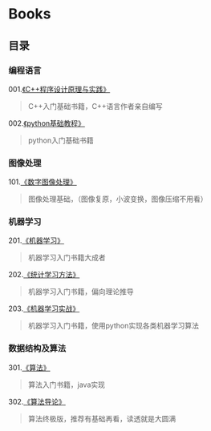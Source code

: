 # Books


## 目录

### 编程语言
001.[《C++程序设计原理与实践》](https://book.douban.com/subject/4875599/)
>C++入门基础书籍，C++语言作者亲自编写 

002.[《python基础教程》](https://book.douban.com/subject/4866934/)
>python入门基础书籍       

### 图像处理
101.[《数字图像处理》](https://book.douban.com/subject/6434627/)
>图像处理基础，（图像复原，小波变换，图像压缩不用看）       

### 机器学习
201.[《机器学习》](https://book.douban.com/subject/26708119/)
>机器学习入门书籍大成者    

202.[《统计学习方法》](https://book.douban.com/subject/10590856/)
>机器学习入门书籍，偏向理论推导    

203.[《机器学习实战》](https://book.douban.com/subject/24703171/)
>机器学习入门书籍，使用python实现各类机器学习算法    

### 数据结构及算法
301.[《算法》](https://book.douban.com/subject/19952400/) 
>算法入门书籍，java实现         

302.[《算法导论》](https://book.douban.com/subject/20432061/)
>算法终极版，推荐有基础再看，读透就是大圆满
